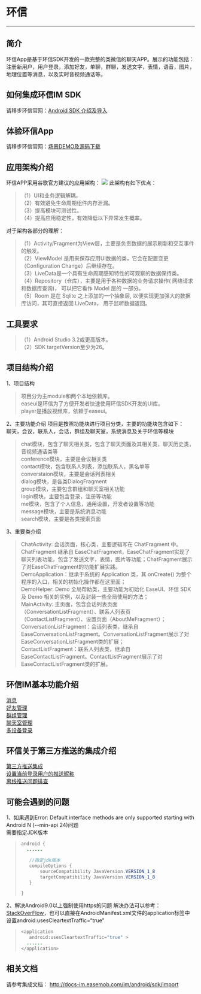 # 环信
--------
## 简介
环信App是基于环信SDK开发的一款完整的类微信的聊天APP。展示的功能包括：注册新用户，用户登录，添加好友，单聊，群聊，发送文字，表情，语音，图片，地理位置等消息，以及实时音视频通话等。
## 如何集成环信IM SDK
请移步环信官网：[Android SDK 介绍及导入](http://docs-im.easemob.com/im/android/sdk/import)
## 体验环信App
请移步环信官网：[场景DEMO及源码下载](https://www.easemob.com/download/im)
## 应用架构介绍
环信APP采用谷歌官方建议的应用架构：
![](https://developer.android.google.cn/topic/libraries/architecture/images/final-architecture.png)
此架构有如下优点：
>（1）UI和业务逻辑解耦。</br>
>（2）有效避免生命周期组件内存泄漏。</br>
>（3）提高模块可测试性。</br>
>（4）提高应用稳定性，有效降低以下异常发生概率。</br>

对于架构各部分的理解：
>（1）Activity/Fragment为View层，主要是负责数据的展示刷新和交互事件的触发。</br>
>（2）ViewModel 是用来保存应用UI数据的类，它会在配置变更（Configuration Change）后继续存在。</br>
>（3）LiveData是一个具有生命周期感知特性的可观察的数据保持类。</br>
>（4）Repository（仓库），主要是用于各种数据的业务请求操作( 网络请求和数据库查询)， 可以把它看作 Model 层的 一部分。</br>
>（5）Room 是在 Sqlite 之上添加的一个抽象层, 以便实现更加强大的数据库访问，其可直接返回 LiveData， 用于监听数据返回。</br>
## 工具要求
>（1）Android Studio 3.2或更高版本。</br>
>（2）SDK targetVersion至少为26。</br>
## 项目结构介绍
1、项目结构
>项目分为主module和两个本地依赖库。</br>
>easeui是环信为了方便开发者快速使用环信SDK开发的UI库。</br>
>player是播放视频库，依赖于easeui。</br>

2、主要功能介绍
项目是按照功能块进行项目分类，主要的功能块包含如下：</br>
聊天，会议，联系人，会话，群组及聊天室，系统消息及关于环信等模块
>chat模块，包含了聊天相关类，包含了聊天页面及其相关类，聊天历史类，音视频通话类等</br>
>conference模块，主要是会议相关类</br>
>contact模块，包含联系人列表，添加联系人，黑名单等</br>
>converstaion模块，主要是会话列表相关</br>
>dialog模块，是各类DialogFragment</br>
>group模块，主要包含群组和聊天室相关功能</br>
>login模块，主要包含登录，注册等功能</br>
>me模块，包含了个人信息，通用设置，开发者设置等功能</br>
>message模块，主要是系统消息功能</br>
>search模块，主要是各类搜索页面</br>

3、重要类介绍
>ChatActivity: 会话页面，核心类，主要逻辑写在 ChatFragment 中。ChatFragment 继承自 EaseChatFragment，EaseChatFragment实现了聊天列表功能，包含了发送文字，表情，图片等功能；ChatFragment展示了对EaseChatFragment的功能扩展实践。</br>
>DemoApplication：继承于系统的 Application 类，其 onCreate() 为整个程序的入口，相关的初始化操作都在这里面；</br>
>DemoHelper: Demo 全局帮助类，主要功能为初始化 EaseUI、环信 SDK 及 Demo 相关的实例，以及封装一些全局使用的方法；</br>
>MainActivity: 主页面，包含会话列表页面（ConversationListFragment）、联系人列表页（ContactListFragment）、设置页面（AboutMeFragment）；</br>
>ConversationListFragment：会话列表类，继承自EaseConversationListFragment。ConversationListFragment展示了对EaseConversationListFragment类的扩展；</br>
>ContactListFragment：联系人列表类，继承自EaseContactListFragment。ContactListFragment展示了对EaseContactListFragment类的扩展。</br>
## 环信IM基本功能介绍
[消息](http://docs-im.easemob.com/im/android/basics/message)</br>
[好友管理](http://docs-im.easemob.com/im/android/basics/buddy)</br>
[群组管理](http://docs-im.easemob.com/im/android/basics/group)</br>
[聊天室管理](http://docs-im.easemob.com/im/android/basics/chatroom)</br>
[多设备登录](http://docs-im.easemob.com/im/android/basics/multidevices)</br>
## 环信关于第三方推送的集成介绍
[第三方推送集成](http://docs-im.easemob.com/im/android/push/thirdpartypush)</br>
[设置当前登录用户的推送昵称](http://docs-im.easemob.com/im/android/push/nickname)</br>
[离线推送问题排查](http://docs-im.easemob.com/im/android/push/troubleshooting)</br>
## 可能会遇到的问题
1、如果遇到Error: Default interface methods are only supported starting with Android N (--min-api 24)问题</br>
需要指定JDK版本</br>
>```Java
>android {
>   ......
>
>    //指定jdk版本
>    compileOptions {
>        sourceCompatibility JavaVersion.VERSION_1_8
>        targetCompatibility JavaVersion.VERSION_1_8
>    }
>
>}
>```

2、解决Android9.0以上强制使用https的问题 
解决办法可以参考：[StackOverFlow](https://stackoverflow.com/questions/45940861/android-8-cleartext-http-traffic-not-permitted)，也可以直接在AndroidManifest.xml文件的application标签中设置android:usesCleartextTraffic=“true” 
>```Java
><application 
>    android:usesCleartextTraffic="true" > 
>   ......
></application>
>```
## 相关文档
请参考集成文档： http://docs-im.easemob.com/im/android/sdk/import
